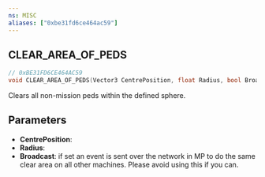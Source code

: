 ```yaml
---
ns: MISC
aliases: ["0xbe31fd6ce464ac59"]
---
```

## CLEAR_AREA_OF_PEDS

```c
// 0xBE31FD6CE464AC59
void CLEAR_AREA_OF_PEDS(Vector3 CentrePosition, float Radius, bool Broadcast);
```

Clears all non-mission peds within the defined sphere.


## Parameters
* **CentrePosition**: 
* **Radius**: 
* **Broadcast**: if set an event is sent over the network in MP to do the same clear area on all other machines. Please avoid using this if you can.
